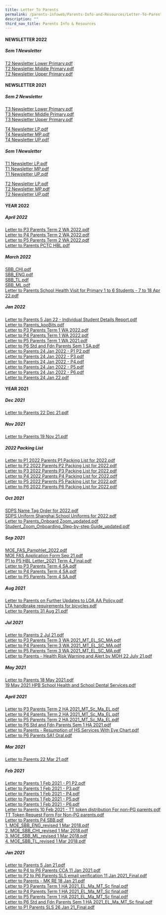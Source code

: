 ```yaml
---
title: Letter To Parents
permalink: /parents-infoweb/Parents-Info-and-Resources/Letter-To-Parents
description: ""
third_nav_title: Parents Info & Resources
---
```


#### NEWSLETTER 2022

  

##### Sem 1 Newsletter

[T2 Newsletter Lower Primary.pdf](/files/T2%20Newsletter%20Lower%20Primary.pdf)<br>
[T2 Newsletter Middle Primary.pdf](/files/T2%20Newsletter%20Middle%20Primary.pdf)<br>
[T2 Newsletter Upper Primary.pdf](/files/T2%20Newsletter%20Upper%20Primary.pdf)

#### NEWSLETTER 2021

##### Sem 2 Newsletter

[T3 Newsletter Lower Primary.pdf](/files/T3%20Newsletter%20Lower%20Primary.pdf)<br>
[T3 Newsletter Middle Primary.pdf](/files/T3%20Newsletter%20Middle%20Primary.pdf)<br>
[T3 Newsletter Upper Primary.pdf](/files/T3%20Newsletter%20Upper%20Primary.pdf)

[T4 Newsletter LP.pdf](/files/T4%20Newsletter%20LP.pdf)<br>
[T4 Newsletter MP.pdf](/files/T4%20Newsletter%20MP.pdf)<br>
[T4 Newsletter UP.pdf](/files/T4%20Newsletter%20UP.pdf)

##### Sem 1 Newsletter

[T1 Newsletter LP.pdf](/files/T1%20Newsletter%20LP%20(1).pdf)<br>
[T1 Newsletter MP.pdf](/files/T1%20Newsletter%20MP%20(1).pdf)<br>
[T1 Newsletter UP.pdf](/files/T1%20Newsletter%20UP%20(1).pdf)


[T2 Newsletter LP.pdf](/files/T2%20Newsletter%20LP.pdf)<br>
[T2 Newsletter MP.pdf](/files/T2%20Newsletter%20MP.pdf)<br>
[T2 Newsletter UP.pdf](/files/T2%20Newsletter%20UP.pdf)

#### YEAR 2022

##### April 2022

[Letter to P3 Parents Term 2 WA 2022.pdf](/files/Letter%20to%20P3%20Parents%20Term%202%20WA%202022.pdf)<br>
[Letter to P4 Parents Term 2 WA 2022.pdf](/files/Letter%20to%20P4%20Parents%20Term%202%20WA%202022.pdf)<br>
[Letter to P5 Parents Term 2 WA 2022.pdf](/files/Letter%20to%20P5%20Parents%20Term%202%20WA%202022.pdf)<br>
[Letter to Parents PCTC HBL.pdf](/files/Letter%20to%20Parents%20PCTC%20%20HBL.pdf)


##### March 2022

[SBB_CHI.pdf](/files/SBB_CHI.pdf)<br>
[SBB_ENG.pdf](/files/SBB_ENG.pdf)<BR>
[SBB_TL.pdf](/files/SBB_TL.pdf)<br>
[SBB_ML.pdf](/files/SBB_ML.pdf)<br>
[Letter to Parents School Health Visit for Primary 1 to 6 Students - 7 to 18 Apr 22.pdf](/files/Letter%20to%20Parents%20School%20Health%20Visit%20for%20Primary%201%20to%206%20Students%20-%207%20to%2018%20Apr%2022.pdf)

##### Jan 2022

[Letter to Parents 5 Jan 22 - Individual Student Details Report.pdf](/files/Letter%20to%20Parents%205%20Jan%2022%20-%20Individual%20Student%20Details%20Report.pdf)<br>
[Letter to Parents_kooBits.pdf](/files/Letter%20to%20Parents_kooBits.pdf)<br>
[Letter to P3 Parents Term 1 WA 2022.pdf](/files/Letter%20to%20P3%20Parents%20Term%201%20WA%202022.pdf)<br>
[Letter to P4 Parents Term 1 WA 2022.pdf](/files/Letter%20to%20P4%20Parents%20Term%201%20WA%202022.pdf)<br>
[Letter to P5 Parents Term 1 WA 2021.pdf](/files/Letter%20to%20P5%20Parents%20Term%201%20WA%202021.pdf)<br>
[Letter to P6 Std and Fdn Parents Sem 1 SA.pdf](/files/Letter%20to%20P6%20Std%20and%20Fdn%20Parents%20Sem%201%20SA.pdf)<br>
[Letter to Parents 24 Jan 2022 - P1  P2.pdf](/files/Letter%20to%20Parents%2024%20Jan%202022%20-%20P1%20%20P2.pdf)<br>
[Letter to Parents 24 Jan 2022 - P3.pdf](/files/Letter%20to%20Parents%2024%20Jan%202022%20-%20P3.pdf)<br>
[Letter to Parents 24 Jan 2022 - P4.pdf](/files/Letter%20to%20Parents%2024%20Jan%202022%20-%20P4.pdf)<br>
[Letter to Parents 24 Jan 2022 - P5.pdf](/files/Letter%20to%20Parents%2024%20Jan%202022%20-%20P5.pdf)<br>
[Letter to Parents 24 Jan 2022 - P6.pdf](/files/Letter%20to%20Parents%2024%20Jan%202022%20-%20P6.pdf)<br>
[Letter to Parents 24 Jan 22.pdf](/files/Letter%20to%20Parents%2024%20Jan%2022.pdf)

#### YEAR 2021

##### Dec 2021

[Letter to Parents 22 Dec 21.pdf](/files/Letter%20to%20Parents%2022%20Dec%2021.pdf)

##### Nov 2021

[Letter to Parents 19 Nov 21.pdf](/files/Letter%20to%20Parents%2019%20Nov%2021.pdf)

##### 2022 Packing List

[Letter to P1 2022 Parents P1 Packing List for 2022.pdf](/files/Letter%20to%20P1%202022%20Parents%20P1%20Packing%20List%20for%202022.pdf)<br>
[Letter to P2 2022 Parents P2 Packing List for 2022.pdf](/files/Letter%20to%20P2%202022%20Parents%20P2%20Packing%20List%20for%202022.pdf)<br>
[Letter to P3 2022 Parents P3 Packing List for 2022.pdf](/files/Letter%20to%20P3%202022%20Parents%20P3%20Packing%20List%20for%202022.pdf)<br>
[Letter to P4 2022 Parents P4 Packing List for 2022.pdf](/files/Letter%20to%20P4%202022%20Parents%20P4%20Packing%20List%20for%202022.pdf)<br>
[Letter to P5 2022 Parents P5 Packing List for 2022.pdf](/files/Letter%20to%20P5%202022%20Parents%20P5%20Packing%20List%20for%202022.pdf)<br>
[Letter to P6 2022 Parents P6 Packing List for 2022.pdf](/files/Letter%20to%20P6%202022%20Parents%20P6%20Packing%20List%20for%202022.pdf)

##### Oct 2021

[SDPS Name Tag Order for 2022.pdf](/files/SDPS%20Name%20Tag%20Order%20for%202022.pdf)<br>
[SDPS Uniform Shanghai School Uniforms for 2022.pdf](/files/SDPS%20Uniform%20Shanghai%20School%20Uniforms%20for%202022.pdf)<br>
[Letter to Parents_Onboard Zoom_updated.pdf](/files/Letter%20to%20Parents_Onboard%20Zoom_updated.pdf)<br>
[Student_Zoom_Onboarding_Step-by-step Guide_updated.pdf](/files/Student_Zoom_Onboarding_Step-by-step%20Guide_updated.pdf)

##### Sep 2021

[MOE_FAS_Pamphlet_2022.pdf](/files/MOE_FAS_Pamphlet_2022.pdf)<br>
[MOE FAS Application Form Sep 21.pdf](/files/MOE%20FAS%20Application%20Form%20Sep%2021.pdf)<br>
[P1 to P5 HBL Letter_2021 Term 4_Final.pdf](/files/P1%20to%20P5%20HBL%20Letter_2021%20Term%204_Final.pdf)<br>
[Letter to P3 Parents  Term 4 SA.pdf](/files/Letter%20to%20P3%20Parents%20%20Term%204%20SA.pdf)<br>
[Letter to P4 Parents Term 4 SA.pdf](/files/Letter%20to%20P4%20Parents%20Term%204%20SA.pdf)<br>
[Letter to P5 Parents Term 4 SA.pdf](/files/Letter%20to%20P5%20Parents%20Term%204%20SA.pdf)

##### Aug 2021

[Letter to Parents on Further Updates to LOA AA Policy.pdf](/files/Letter%20to%20Parents%20on%20Further%20Updates%20to%20LOA%20AA%20Policy.pdf)<br>
[LTA handbrake requirements for bicycles.pdf](/files/LTA%20handbrake%20requirements%20for%20bicycles.pdf)<br>
[Letter to Parents 31 Aug 21.pdf](/files/Letter%20to%20Parents%2031%20Aug%2021.pdf)

##### Jul 2021

[Letter to Parents 2 Jul 21.pdf](/files/Letter%20to%20Parents%202%20Jul%2021.pdf)<br>
[Letter to P3 Parents Term 3 WA 2021_MT_EL_SC_MA.pdf](/files/Letter%20to%20P3%20Parents%20Term%203%20WA%202021_MT_EL_SC_MA.pdf)<br>
[Letter to P4 Parents Term 3 WA 2021_MT_EL_SC_MA.pdf](/files/Letter%20to%20P4%20Parents%20Term%203%20WA%202021_MT_EL_SC_MA.pdf)<br>
[Letter to P5 Parents Term 3 WA 2021_MT_EL_SC_MA.pdf](/files/Letter%20to%20P5%20Parents%20Term%203%20WA%202021_MT_EL_SC_MA.pdf)<br>
[Letter to Parents - Health Risk Warning and Alert by MOH 22 July 21.pdf](/files/Letter%20to%20Parents%20-%20Health%20Risk%20Warning%20and%20Alert%20by%20MOH%2022%20July%2021.pdf)

##### May 2021

[Letter to Parents 18 May 2021.pdf](/files/Letter%20to%20Parents%2018%20May%202021.pdf)<br>
[19 May 2021 HPB School Health and School Dental Services.pdf](/files/19%20May%202021%20HPB%20School%20Health%20and%20School%20Dental%20Services.pdf)

##### April 2021

[Letter to P3 Parents Term 2 HA 2021_MT_Sc_Ma_EL.pdf](/files/Letter%20to%20P3%20Parents%20Term%202%20HA%202021_MT_Sc_Ma_EL.pdf)<br>
[Letter to P4 Parents Term 2 HA 2021_MT_Sc_Ma_EL.pdf](/files/Letter%20to%20P4%20Parents%20Term%202%20HA%202021_MT_Sc_Ma_EL.pdf)<br>
[Letter to P5 Parents Term 2 HA 2021_MT_Sc_Ma_EL.pdf](/files/Letter%20to%20P5%20Parents%20Term%202%20HA%202021_MT_Sc_Ma_EL.pdf)<br>
[Letter to P6 Std and Fdn Parents Sem 1 HA 2021.pdf](/files/Letter%20to%20P6%20Std%20and%20Fdn%20Parents%20Sem%201%20HA%202021.pdf)<br>
[Letter to Parents - Resumption of HS Services With Eye Chart.pdf](/files/Letter%20to%20Parents%20-%20Resumption%20of%20HS%20Services%20With%20Eye%20Chart.pdf)<br>
[Letter to P6 Parents SA1 Oral.pdf](/files/Letter%20to%20P6%20Parents%20SA1%20Oral.pdf)

##### Mar 2021

[Letter to Parents 22 Mar 21.pdf](/files/Letter%20to%20Parents%2022%20Mar%2021.pdf)

##### Feb 2021

[Letter to Parents 1 Feb 2021 - P1  P2.pdf](/files/Letter%20to%20Parents%201%20Feb%202021%20-%20P1%20%20P2.pdf)<br>
[Letter to Parents 1 Feb 2021 - P3.pdf](/files/Letter%20to%20Parents%201%20Feb%202021%20-%20P3.pdf)<br>
[Letter to Parents 1 Feb 2021 - P4.pdf](/files/Letter%20to%20Parents%201%20Feb%202021%20-%20P4.pdf)<br>
[Letter to Parents 1 Feb 2021 - P5.pdf](/files/Letter%20to%20Parents%201%20Feb%202021%20-%20P5.pdf)<br>
[Letter to Parents 1 Feb 2021 - P6.pdf](/files/Letter%20to%20Parents%201%20Feb%202021%20-%20P6.pdf)<br>
[Letter to Parents 10 Feb 2021 - TT token distribution For non-PG parents.pdf](/files/Letter%20to%20Parents%2010%20Feb%202021%20-%20TT%20token%20distribution%20For%20non-PG%20parents.pdf)<br>
[TT Token Request Form For Non-PG parents.pdf](/files/TT%20Token%20Request%20Form%20For%20Non-PG%20parents.pdf)<br>
[Letter to Parents P4 SBB.pdf](/files/Letter%20to%20Parents%20P4%20SBB.pdf)<br>
[1. MOE_SBB_ENG_revised 1 Mar 2018.pdf](/files/1%20MOE_SBB_ENG_revised%201%20Mar%202018.pdf)<br>
[2. MOE_SBB_CHI_revised 1 Mar 2018.pdf](/files/2%20MOE_SBB_CHI_revised%201%20Mar%202018.pdf)<br>
[3. MOE_SBB_ML_revised 1 Mar 2018.pdf](/files/3%20MOE_SBB_ML_revised%201%20Mar%202018.pdf)<br>
[4. MOE_SBB_TL_revised 1 Mar 2018.pdf](/files/4%20MOE_SBB_TL_revised%201%20Mar%202018.pdf)

##### Jan 2021

[Letter to Parents 5 Jan 21.pdf](/files/Letter%20to%20Parents%205%20Jan%2021.pdf)<br>
[Letter to P4 to P6 Parents CCA 11 Jan 2021.pdf](/files/Letter%20to%20P4%20to%20P6%20Parents%20CCA%2011%20Jan%202021.pdf)<br>
[Letter to P2 to P6 Parents SLS email verification 11 Jan 2021_Final.pdf](/files/Letter%20to%20P2%20to%20P6%20Parents%20SLS%20email%20verification%2011%20Jan%202021_Final.pdf)<br>
[Letter to Parents - MK RE 18 Jan 21.pdf](/files/Letter%20to%20Parents%20-%20MK%20RE%2018%20Jan%2021.pdf)<br>
[Letter to P3 Parents Term 1 HA 2021_EL_Ma_MT_Sc final.pdf](/files/Letter%20to%20P3%20Parents%20Term%201%20HA%202021_EL_Ma_MT_Sc%20final.pdf)<br>
[Letter to P4 Parents Term 1 HA 2021_EL_Ma_MT_Sc final.pdf](/files/Letter%20to%20P4%20Parents%20Term%201%20HA%202021_EL_Ma_MT_Sc%20final.pdf)<br>
[Letter to P5 Parents Term 1 HA 2021_EL_Ma_MT_Sc final.pdf](/files/Letter%20to%20P5%20Parents%20Term%201%20HA%202021_EL_Ma_MT_Sc%20final.pdf)<br>
[Letter to P6 Std and Fdn Parents Sem 1 HA 2021_EL_Ma_MT_Sc final.pdf](/files/Letter%20to%20P6%20Std%20and%20Fdn%20Parents%20Sem%201%20HA%202021_EL_Ma_MT_Sc%20final.pdf)<br>
[Letter to P1 Parents SLS 26 Jan 21_Final.pdf](/files/Letter%20to%20P1%20Parents%20SLS%2026%20Jan%2021_Final.pdf)